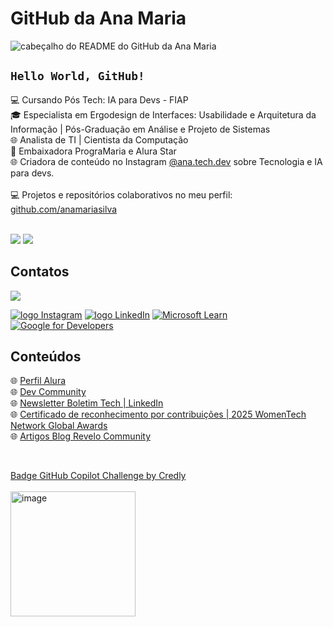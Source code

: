 # GitHub da Ana Maria

![cabeçalho do README do GitHub da Ana Maria](https://www.anamaria.dev.br/github/capa-readme-github.png)

## <code>Hello World, GitHub!</code>

:computer: Cursando Pós Tech: IA para Devs - FIAP <br>
:mortar_board: Especialista em Ergodesign de Interfaces: Usabilidade e Arquitetura da Informação | Pós-Graduação em Análise e Projeto de Sistemas <br>
:globe_with_meridians: Analista de TI | Cientista da Computação <br>
:blue_heart: Embaixadora PrograMaria e Alura Star <br>
:globe_with_meridians: Criadora de conteúdo no Instagram <a href="https://www.instagram.com/ana.tech.dev/">@ana.tech.dev</a> sobre Tecnologia e IA para devs. <br>
<br>
:computer: Projetos e repositórios colaborativos no meu perfil: [github.com/anamariasilva](https://github.com/anamariasilva)

<br>
<a href="https://www.anamariasilva.com.br"><img src="https://img.shields.io/static/v1?label=Site&message=www.anamariasilva.com.br&logo=website&logoColor=white&color=blue&style=for-the-badge"/></a> <a href="https://www.anamaria.dev.br"><img src="https://img.shields.io/static/v1?label=Portfolio&message=www.anamaria.dev.br&logo=website&logoColor=white&color=blue&style=for-the-badge"/></a> 


## Contatos

<a href="mailto:contato@anamaria.dev.br"><img src="https://img.shields.io/static/v1?label=E-mail&message=contato@anamaria.dev.br&logo=mail&logoColor=white&color=blue&style=for-the-badge"/></a> <br>

<a href="https://www.instagram.com/ana.tech.dev/"><img alt="logo Instagram" src="https://img.shields.io/badge/Instagram-%23E4405F.svg?style=for-the-badge&logo=Instagram&logoColor=white&color=blue"/></a> 
<a href="https://www.linkedin.com/in/anamariasilva"><img alt="logo LinkedIn" src="https://img.shields.io/badge/Linkedin-%23E4405F.svg?style=for-the-badge&logo=linkedin&logoColor=white&color=blue"/></a> 
<a href="https://docs.microsoft.com/pt-br/users/anamariasilva/">![Microsoft Learn](https://img.shields.io/badge/Microsoft_Learn-258ffa?style=for-the-badge&logo=microsoft&logoColor=white)</a>
<a href="https://g.dev/anamariasilva"><img alt="Google for Developers" src="https://img.shields.io/badge/Google for Developers-%23E4405F.svg?style=for-the-badge&logo=google&logoColor=white&color=blue"/></a> 

## Conteúdos 

:globe_with_meridians: [Perfil Alura](https://cursos.alura.com.br/user/anamariasilva) <br>
:globe_with_meridians: [Dev Community](https://dev.to/anamaria) <br>
:globe_with_meridians: [Newsletter Boletim Tech | LinkedIn](https://www.linkedin.com/pulse/bolha-estourou-como-ingressar-na-carreira-de-dev-em-ackec?trk=news-guest_share-article) <br>
:globe_with_meridians: [Certificado de reconhecimento por contribuições | 2025 WomenTech Network Global Awards](https://www.womentech.net/certificate-nominated/Ana%20Maria/Silva?_se=Y29udGF0b0BhbmFtYXJpYS5kZXYuYnI%3D) <br>
:globe_with_meridians: [Artigos Blog Revelo Community](https://community.revelo.com/author/ana/https://community.revelo.com/author/ana/)

<br>

[Badge GitHub Copilot Challenge by Credly](https://www.credly.com/badges/5fc99802-4273-453d-bbfb-9f03e4e0d70c)
<br><br>
<img width="200" height="200" alt="image" src="https://github.com/user-attachments/assets/44c0b49f-5574-40fa-9fb1-4140dff52847" />
